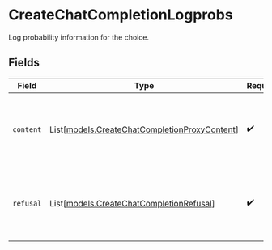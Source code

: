 # CreateChatCompletionLogprobs

Log probability information for the choice.


## Fields

| Field                                                                                          | Type                                                                                           | Required                                                                                       | Description                                                                                    |
| ---------------------------------------------------------------------------------------------- | ---------------------------------------------------------------------------------------------- | ---------------------------------------------------------------------------------------------- | ---------------------------------------------------------------------------------------------- |
| `content`                                                                                      | List[[models.CreateChatCompletionProxyContent](../models/createchatcompletionproxycontent.md)] | :heavy_check_mark:                                                                             | A list of message content tokens with log probability information.                             |
| `refusal`                                                                                      | List[[models.CreateChatCompletionRefusal](../models/createchatcompletionrefusal.md)]           | :heavy_check_mark:                                                                             | A list of message refusal tokens with log probability information.                             |